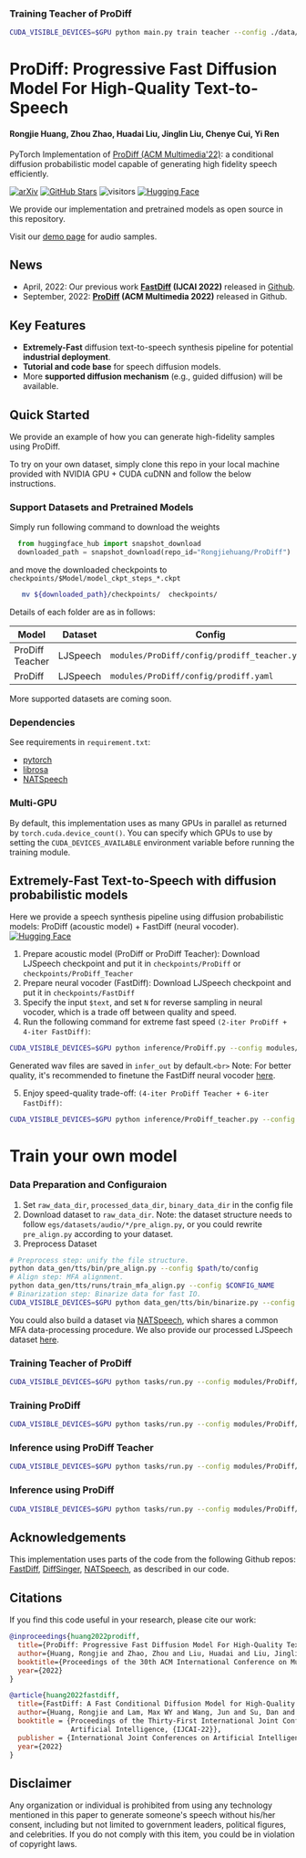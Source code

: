 ### Training Teacher of ProDiff

```bash
CUDA_VISIBLE_DEVICES=$GPU python main.py train teacher --config ./data/$your_dataset/config.yaml --exp_name $your_exp_name
```


# ProDiff: Progressive Fast Diffusion Model For High-Quality Text-to-Speech

#### Rongjie Huang, Zhou Zhao, Huadai Liu, Jinglin Liu, Chenye Cui, Yi Ren

PyTorch Implementation of [ProDiff (ACM Multimedia&#39;22)](https://arxiv.org/abs/2207.06389): a conditional diffusion probabilistic model capable of generating high fidelity speech efficiently.

[![arXiv](https://img.shields.io/badge/arXiv-Paper-<COLOR>.svg)](https://arxiv.org/abs/2207.06389)
[![GitHub Stars](https://img.shields.io/github/stars/Rongjiehuang/ProDiff?style=social)](https://github.com/Rongjiehuang/ProDiff)
![visitors](https://visitor-badge.glitch.me/badge?page_id=Rongjiehuang/ProDiff)
[![Hugging Face](https://img.shields.io/badge/%F0%9F%A4%97%20Hugging%20Face-blue)](https://huggingface.co/spaces/Rongjiehuang/ProDiff)

We provide our implementation and pretrained models as open source in this repository.

Visit our [demo page](https://prodiff.github.io/) for audio samples.

## News

- April, 2022: Our previous work **[FastDiff](https://arxiv.org/abs/2204.09934) (IJCAI 2022)** released in [Github](https://github.com/Rongjiehuang/FastDiff).
- September, 2022: **[ProDiff](https://arxiv.org/abs/2207.06389) (ACM Multimedia 2022)** released in Github.

## Key Features

- **Extremely-Fast** diffusion text-to-speech synthesis pipeline for potential **industrial deployment**.
- **Tutorial and code base** for speech diffusion models.
- More **supported diffusion mechanism** (e.g., guided diffusion) will be available.

## Quick Started

We provide an example of how you can generate high-fidelity samples using ProDiff.

To try on your own dataset, simply clone this repo in your local machine provided with NVIDIA GPU + CUDA cuDNN and follow the below instructions.

### Support Datasets and Pretrained Models

Simply run following command to download the weights

```python
  from huggingface_hub import snapshot_download 
  downloaded_path = snapshot_download(repo_id="Rongjiehuang/ProDiff")
```

and move the downloaded checkpoints to `checkpoints/$Model/model_ckpt_steps_*.ckpt`

```bash
   mv ${downloaded_path}/checkpoints/  checkpoints/
```

Details of each folder are as in follows:

| Model           | Dataset  | Config                                          |
| --------------- | -------- | ----------------------------------------------- |
| ProDiff Teacher | LJSpeech | `modules/ProDiff/config/prodiff_teacher.yaml` |
| ProDiff         | LJSpeech | `modules/ProDiff/config/prodiff.yaml`         |

More supported datasets are coming soon.

### Dependencies

See requirements in `requirement.txt`:

- [pytorch](https://github.com/pytorch/pytorch)
- [librosa](https://github.com/librosa/librosa)
- [NATSpeech](https://github.com/NATSpeech/NATSpeech)

### Multi-GPU

By default, this implementation uses as many GPUs in parallel as returned by `torch.cuda.device_count()`.
You can specify which GPUs to use by setting the `CUDA_DEVICES_AVAILABLE` environment variable before running the training module.

## Extremely-Fast Text-to-Speech with diffusion probabilistic models

Here we provide a speech synthesis pipeline using diffusion probabilistic models: ProDiff (acoustic model) + FastDiff (neural vocoder). [![Hugging Face](https://img.shields.io/badge/%F0%9F%A4%97%20Hugging%20Face-blue)](https://huggingface.co/spaces/Rongjiehuang/ProDiff)

1. Prepare acoustic model (ProDiff or ProDiff Teacher): Download LJSpeech checkpoint and put it in `checkpoints/ProDiff` or `checkpoints/ProDiff_Teacher`
2. Prepare neural vocoder (FastDiff): Download LJSpeech checkpoint and put it in `checkpoints/FastDiff`
3. Specify the input `$text`, and set `N` for reverse sampling in neural vocoder, which is a trade off between quality and speed.
4. Run the following command for extreme fast speed `(2-iter ProDiff + 4-iter FastDiff)`:

```bash
CUDA_VISIBLE_DEVICES=$GPU python inference/ProDiff.py --config modules/ProDiff/config/prodiff.yaml --exp_name ProDiff --hparams="N=4,text='$txt'" --reset
```

Generated wav files are saved in `infer_out` by default.`<br>`
Note: For better quality, it's recommended to finetune the FastDiff neural vocoder [here](https://github.com/Rongjiehuang/FastDiff).

5. Enjoy speed-quality trade-off:  `(4-iter ProDiff Teacher + 6-iter FastDiff)`:

```bash
CUDA_VISIBLE_DEVICES=$GPU python inference/ProDiff_teacher.py --config modules/ProDiff/config/prodiff_teacher.yaml --exp_name ProDiff_Teacher --hparams="N=6,text='$txt'" --reset
```

# Train your own model

### Data Preparation and Configuraion

1. Set `raw_data_dir`, `processed_data_dir`, `binary_data_dir` in the config file
2. Download dataset to `raw_data_dir`. Note: the dataset structure needs to follow `egs/datasets/audio/*/pre_align.py`, or you could rewrite `pre_align.py` according to your dataset.
3. Preprocess Dataset

```bash
# Preprocess step: unify the file structure.
python data_gen/tts/bin/pre_align.py --config $path/to/config
# Align step: MFA alignment.
python data_gen/tts/runs/train_mfa_align.py --config $CONFIG_NAME
# Binarization step: Binarize data for fast IO.
CUDA_VISIBLE_DEVICES=$GPU python data_gen/tts/bin/binarize.py --config $path/to/config
```

You could also build a dataset via [NATSpeech](https://github.com/NATSpeech/NATSpeech), which shares a common MFA data-processing procedure.
We also provide our processed LJSpeech dataset [here](https://zjueducn-my.sharepoint.com/:f:/g/personal/rongjiehuang_zju_edu_cn/Eo7r83WZPK1GmlwvFhhIKeQBABZpYW3ec9c8WZoUV5HhbA?e=9QoWnf).

### Training Teacher of ProDiff

```bash
CUDA_VISIBLE_DEVICES=$GPU python tasks/run.py --config modules/ProDiff/config/prodiff_teacher.yaml  --exp_name ProDiff_Teacher --reset
```

### Training ProDiff

```bash
CUDA_VISIBLE_DEVICES=$GPU python tasks/run.py --config modules/ProDiff/config/prodiff.yaml  --exp_name ProDiff --reset
```

### Inference using ProDiff Teacher

```bash
CUDA_VISIBLE_DEVICES=$GPU python tasks/run.py --config modules/ProDiff/config/prodiff_teacher.yaml  --exp_name ProDiff_Teacher --infer
```

### Inference using ProDiff

```bash
CUDA_VISIBLE_DEVICES=$GPU python tasks/run.py --config modules/ProDiff/config/prodiff.yaml  --exp_name ProDiff --infer
```

## Acknowledgements

This implementation uses parts of the code from the following Github repos:
[FastDiff](https://github.com/Rongjiehuang/FastDiff),
[DiffSinger](https://github.com/MoonInTheRiver/DiffSinger),
[NATSpeech](https://github.com/NATSpeech/NATSpeech),
as described in our code.

## Citations

If you find this code useful in your research, please cite our work:

```bib
@inproceedings{huang2022prodiff,
  title={ProDiff: Progressive Fast Diffusion Model For High-Quality Text-to-Speech},
  author={Huang, Rongjie and Zhao, Zhou and Liu, Huadai and Liu, Jinglin and Cui, Chenye and Ren, Yi},
  booktitle={Proceedings of the 30th ACM International Conference on Multimedia},
  year={2022}
}

@article{huang2022fastdiff,
  title={FastDiff: A Fast Conditional Diffusion Model for High-Quality Speech Synthesis},
  author={Huang, Rongjie and Lam, Max WY and Wang, Jun and Su, Dan and Yu, Dong and Ren, Yi and Zhao, Zhou},
  booktitle = {Proceedings of the Thirty-First International Joint Conference on
               Artificial Intelligence, {IJCAI-22}},
  publisher = {International Joint Conferences on Artificial Intelligence Organization},
  year={2022}
}
```

## Disclaimer

Any organization or individual is prohibited from using any technology mentioned in this paper to generate someone's speech without his/her consent, including but not limited to government leaders, political figures, and celebrities. If you do not comply with this item, you could be in violation of copyright laws.
